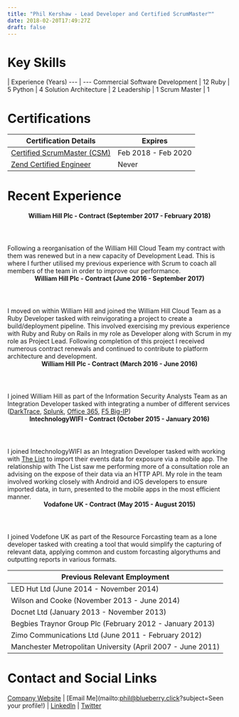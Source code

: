 ```yaml
---
title: "Phil Kershaw - Lead Developer and Certified ScrumMaster™"
date: 2018-02-20T17:49:27Z
draft: false
---
```


# Key Skills
 | Experience (Years)
--- | ---
Commercial Software Development | 12
Ruby | 5
Python | 4 
Solution Architecture | 2
Leadership | 1
Scrum Master | 1

# Certifications
Certification Details | Expires
--- | ---
[Certified ScrumMaster (CSM)](https://scrumalliance.org/community/profile/pkershaw2 "Certification Profile") | Feb 2018 - Feb 2020
[Zend Certified Engineer](http://www.zend.com/en/yellow-pages/ZEND025311) | Never

# Recent Experience
<div class="card">
  <header class="card-header">
    <strong>William Hill Plc - Contract (September 2017 - February 2018)</strong>
  </header>
  <div class="card-content">
    <div class="inner">
      Following a reorganisation of the William Hill Cloud Team my contract with them was renewed but in a new capacity of Development Lead. This is where I further utilised my previous experience with Scrum to coach all members of the team in order to improve our performance.
    </div>
  </div>
</div>
<div class="card">
  <header class="card-header">
    <strong>William Hill Plc - Contract (June 2016 - September 2017)</strong>
  </header>
  <div class="card-content">
    <div class="inner">
      I moved on within William Hill and joined the William Hill Cloud Team as a Ruby Developer tasked with reinvigorating a project to create a build/deployment pipeline. This involved exercising my previous experience with Ruby and Ruby on Rails in my role as Developer along with Scrum in my role as Project Lead. Following completion of this project I received numerous contract renewals and continued to contribute to platform architecture and development.
    </div>
  </div>
</div>
<div class="card">
  <header class="card-header">
    <strong>William Hill Plc - Contract (March 2016 - June 2016)</strong>
  </header>
  <div class="card-content">
    <div class="inner">
      I joined William Hill as part of the Information Security Analysts Team as an Integration Developer tasked with integrating a number of different services (<a href="https://www.darktrace.com/" title="DarkTrace website">DarkTrace</a>, <a href="https://www.splunk.com/" title="Splunk website">Splunk</a>, <a href="https://msdn.microsoft.com/en-gb/office/office365/howto/platform-development-overview" title="Office 365 API Reference">Office 365</a>, <a href="https://f5.com/" title="F5 Website">F5 Big-IP</a>)
    </div>
  </div>
</div>
<div class="card">
  <header class="card-header">
    <strong>IntechnologyWIFI - Contract (October 2015 - January 2016)</strong>
  </header>
  <div class="card-content">
    <div class="inner">
      I joined IntechnologyWIFI as an Integration Developer tasked with working with <a href="https://www.list.co.uk/" title="The List website">The List</a> to import their events data for exposure via a mobile app. The relationship with The List saw me performing more of a consultation role an advising on the expose of their data via an HTTP API. My role in the team involved working closely with Android and iOS developers to ensure imported data, in turn, presented to the mobile apps in the most efficient manner.
    </div>
  </div>
</div>
<div class="card">
  <header class="card-header">
    <strong>Vodafone UK - Contract (May 2015 - August 2015)</strong>
  </header>
  <div class="card-content">
    <div class="inner">
      I joined Vodefone UK as part of the Resource Forcasting team as a lone developer tasked with creating a tool that would simplify the capturing of relevant data, applying common and custom forcasting algorythums and outputting reports in various formats.
    </div>
  </div>
</div>

Previous Relevant Employment |
--- |
LED Hut Ltd (June 2014 - November 2014) |
Wilson and Cooke (November 2013 - June 2014) |
Docnet Ltd (January 2013 - November 2013) |
Begbies Traynor Group Plc (February 2012 - January 2013) |
Zimo Communications Ltd (June 2011 - February 2012) |
Manchester Metropolitan University (April 2007 - June 2011) |

# Contact and Social Links
[Company Website](http://blueberry.click) |
[Email Me](mailto:phil@blueberry.click?subject=Seen your profile!) |
[LinkedIn](https://www.linkedin.com/in/philkershaw/) |
[Twitter](http://twitter.com/PhilKershaw)
